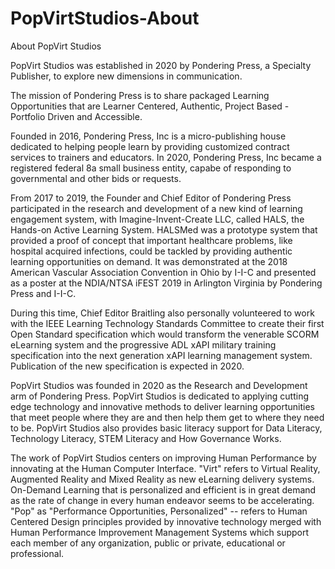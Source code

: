 # PopVirtStudios-About
About PopVirt Studios

PopVirt Studios was established in 2020 by Pondering Press, a Specialty Publisher, to explore new dimensions in communication.

The mission of Pondering Press is to share packaged Learning Opportunities that are
    Learner Centered, 
    Authentic,
    Project Based - Portfolio Driven and
    Accessible.
    
Founded in 2016, Pondering Press, Inc is a micro-publishing house dedicated to helping people learn by providing customized contract services to trainers and educators.  In 2020, Pondering Press, Inc became a registered federal 8a small business entity, capabe of responding to governmental and other bids or requests.

From 2017 to 2019, the Founder and Chief Editor of Pondering Press participated in the research and development of a new kind of learning engagement system, with Imagine-Invent-Create LLC, called HALS, the Hands-on Active Learning System.  HALSMed was a prototype system that provided a proof of concept that important healthcare problems, like hospital acquired infections, could be tackled by providing authentic learning opportunities on demand.  It was demonstrated at the 2018 American Vascular Association Convention in Ohio by I-I-C and presented as a poster at the NDIA/NTSA iFEST 2019 in Arlington Virginia by Pondering Press and I-I-C.

During this time, Chief Editor Braitling also personally volunteered to work with the IEEE Learning Technology Standards Committee to create their first Open Standard specification which would transform the venerable SCORM eLearning system and the progressive ADL xAPI military training specification into the next generation xAPI learning management system.  Publication of the new specification is expected in 2020.

PopVirt Studios was founded in 2020 as the Research and Development arm of Pondering Press.   PopVirt Studios is dedicated to applying cutting edge technology and innovative methods to deliver learning opportunities that meet people where they are and then help them get to where they need to be.  PopVirt Studios also provides basic literacy support for Data Literacy, Technology Literacy, STEM Literacy and How Governance Works.

The work of PopVirt Studios centers on improving Human Performance by innovating at the Human Computer Interface.  "Virt" refers to Virtual Reality, Augmented Reality and Mixed Reality as new eLearning delivery systems. On-Demand Learning that is personalized and efficient is in great demand as the rate of change in every human endeavor seems to be accelerating. "Pop" as "Performance Opportunities, Personalized" -- refers to Human Centered Design principles provided by innovative technology merged with  Human Performance Improvement Management Systems which support each member of any organization, public or private, educational or professional.  

